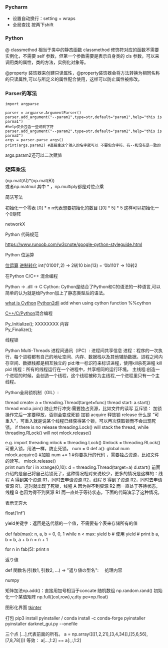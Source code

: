 ### Pycharm

- 设置自动换行：setting + wraps
- 全局查找 按两下shift

### Python

@ classmethod 相当于类中的静态函数
classmethod 修饰符对应的函数不需要实例化，不需要 self 参数，但第一个参数需要是表示自身类的 cls 参数，可以来调用类的属性，类的方法，实例化对象等。

@property 装饰器来创建只读属性，@property装饰器会将方法转换为相同名称的只读属性,可以与所定义的属性配合使用，这样可以防止属性被修改。


### Parser的写法

```
import argparse

parser = argparse.ArgumentParser()
parser.add_argument("--param1",type=str,default="param1",help="this is parma1") 
#help仅会包含一些说明字符
parser.add_argument("--param2",type=str,default="param2",help="this is parma2") 
args = parser.parse_args()
print(args.param2) #直接拿这个输入的名字就可以 不要包含字符，有--和没有是一致的
```

args.param2还可以二次赋值


### 矩阵乘法

(np.mat(A))*(np.mat(B))  
或者np.matmul
其中 * ，np.multiply都是对位点乘

简洁写法

初始化一个零表
[0] * n n代表想要初始化的数目
[[0] * 5] * 5 这样可以初始化一个0矩阵


networkX


Python 代码规范

https://www.runoob.com/w3cnote/google-python-styleguide.html


Python 位运算

[位运算](https://blog.csdn.net/lemon4869/article/details/107003387)
[进制转化](https://www.cnblogs.com/gkx0731/p/9501276.html)
int('01001',2) -> 2转10
bin(13) = ‘0b1101’ -> 10转2


在Python C/C++ 混合编程

Python -> .dll -> C
Cython: Cython是结合了Python和C的语法的一种语言,可以简单的认为就是给Python加上了静态类型后的语法。

[what is Cython](https://zhuanlan.zhihu.com/p/49573586)
[Python2dll](https://blog.csdn.net/zmr1994/article/details/90703017)
add when using cython function
%%cython

[C++/C/Python](https://blog.csdn.net/lengyue2015/article/details/82154072)混合编程

Py_Initialize();
XXXXXXXX
内容	
Py_Finalize();


线程锁

Python Multi-Threads
进程间通讯（IPC）: 进程间共享信息
进程：程序的一次执行，每个进程都有自己的地址空间、内存、数据栈以及其他辅助数据。进程之间内存空间、数据栈都是相互独立的
pid:唯一标识符来标识进程，使用kill杀死进程 kill pid
线程：所有的线程运行在一个进程中，共享相同的运行环境。
主线程:创造一个进程的时候，会创造一个线程，这个线程被称为主线程,一个进程里只有一个主线程。

Python全局锁机制（GIL）:

thread create: a = threading.Thread(target=func)
thread start: a.start()
thread end:a.join()
防止并行冲突:需要独占资源，比如文件的读写
互斥锁： 
加锁操作完后一定要释放，否则会变成死锁
加锁 acquire 释放锁 release 
什么是 “可重入”，可重入就是说某个线程已经获得某个锁，可以再次获取锁而不会出现死锁。
if there is no release threading.Lock() will stack the thread, while threading.RLock() will not mlock.release() 

e.g.
    import threading
    mlock = threading.Lock()      #mlock  = threading.RLock() 可重入锁，用法一样，防止死锁。
    num = 0
    def a():
        global num
        mlock.acquire()                #加锁 
        num += 1                       #你要执行的代码 ，需要独占资源，比如文件的读写。
        mlock.release()              
        print num
    for i in xrange(0,10):
        d = threading.Thread(target=a)
        d.start()
前面介绍的是自己将自己给锁死了，这种情况相对来说较少，更多的情况是这样的：线程 A 得到某个资源 R1，同时去申请资源 R2，线程 B 得到了资源 R2，同时去申请资源 R1。这时就出现了死锁，线程 A 因为得不到资源 R2 而一直处于等待状态，线程 B 也因为得不到资源 R1 而一直处于等待状态。下面的代码演示了这种情况。 

表示无穷大

float(‘inf’)


yield关键字：返回是迭代器的一个值，不需要有个表来存储所有的值

def fab(max): 
    n, a, b = 0, 0, 1 
    while n < max: 
        yield b      # 使用 yield
        # print b 
        a, b = b, a + b 
        n = n + 1
 
for n in fab(5): 
    print n
    
返り値

def 関数名(引数1, 引数2, ...) -> "返り値の型名":
    処理内容
    
numpy

矩阵加法np.add()：直接用加号相当于concate
随机数组 np.random.rand()
初始化一个某值矩阵 np.full((col,row),v,dty pe=np.float)


图形化界面
[tkinter](https://zhuanlan.zhihu.com/p/75872830?from_voters_page=true)

打包
pip3 install pyinstaller / conda install -c conda-forge pyinstaller
pyinstaller darknet_gui.py --onefile


三个点 […],代表前面的所有。
a = np.array([[[1,2,21],[3,4,34]],[[5,6,56],[7,8,78]]])
等效：
a[...,1:2] == a[:,:,1:2]





